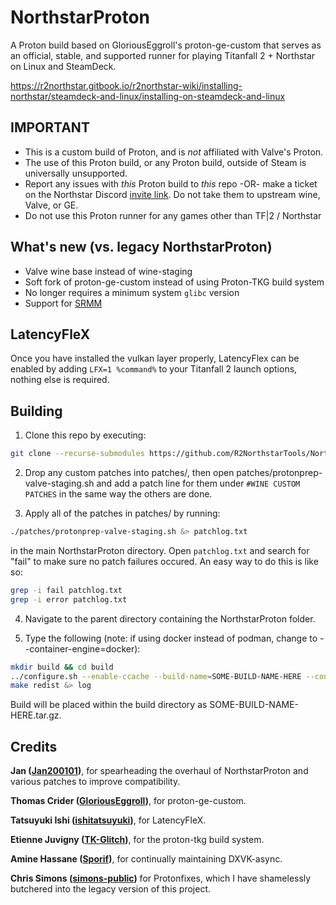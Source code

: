 # NorthstarProton
A Proton build based on GloriousEggroll's proton-ge-custom that serves as an official, stable, and supported runner for playing Titanfall 2 + Northstar on Linux and SteamDeck.

https://r2northstar.gitbook.io/r2northstar-wiki/installing-northstar/steamdeck-and-linux/installing-on-steamdeck-and-linux

## IMPORTANT

- This is a custom build of Proton, and is *not* affiliated with Valve's Proton.
- The use of this Proton build, or any Proton build, outside of Steam is universally unsupported.
- Report any issues with *this* Proton build to *this* repo -OR- make a ticket on the Northstar Discord [invite link](https://discord.com/invite/northstar). Do not take them to upstream wine, Valve, or GE.
- Do not use this Proton runner for any games other than TF|2 / Northstar

## What's new (vs. legacy NorthstarProton)
- Valve wine base instead of wine-staging
- Soft fork of proton-ge-custom instead of using Proton-TKG build system
- No longer requires a minimum system `glibc` version
- Support for [SRMM](https://github.com/zweek/TF2SR-Menu-Mod)

## LatencyFleX

Once you have installed the vulkan layer properly, LatencyFlex can be enabled by adding `LFX=1 %command%` to your Titanfall 2 launch options, nothing else is required.

## Building

1. Clone this repo by executing:

```sh
git clone --recurse-submodules https://github.com/R2NorthstarTools/NorthstarProton
```

2. Drop any custom patches into patches/, then open patches/protonprep-valve-staging.sh and add a patch line for them under `#WINE CUSTOM PATCHES` in the same way the others are done.

3. Apply all of the patches in patches/ by running:

```sh
./patches/protonprep-valve-staging.sh &> patchlog.txt
```

in the main NorthstarProton directory. Open `patchlog.txt` and search for "fail" to make sure no patch failures occured. An easy way to do this is like so:

```sh
grep -i fail patchlog.txt
grep -i error patchlog.txt 
```

4. Navigate to the parent directory containing the NorthstarProton folder.

5. Type the following (note: if using docker instead of podman, change to --container-engine=docker):

```sh
mkdir build && cd build
../configure.sh --enable-ccache --build-name=SOME-BUILD-NAME-HERE --container-engine=podman
make redist &> log
```

Build will be placed within the build directory as SOME-BUILD-NAME-HERE.tar.gz.

## Credits

**Jan ([Jan200101](https://github.com/Jan200101))**, for spearheading the overhaul of NorthstarProton and various patches to improve compatibility.

**Thomas Crider ([GloriousEggroll](https://github.com/GloriousEggroll))**, for proton-ge-custom.

**Tatsuyuki Ishi ([ishitatsuyuki](https://github.com/ishitatsuyuki))**, for LatencyFleX.

**Etienne Juvigny ([TK-Glitch](https://github.com/Tk-Glitch))**, for the proton-tkg build system.

**Amine Hassane ([Sporif](https://github.com/Sporif))**, for continually maintaining DXVK-async.

**Chris Simons ([simons-public](https://github.com/simons-public))** for Protonfixes, which I have shamelessly butchered into the legacy version of this project.

